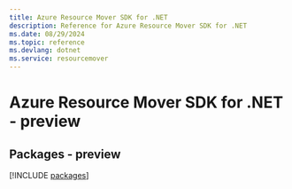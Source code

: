 ```yaml
---
title: Azure Resource Mover SDK for .NET
description: Reference for Azure Resource Mover SDK for .NET
ms.date: 08/29/2024
ms.topic: reference
ms.devlang: dotnet
ms.service: resourcemover
---
```

# Azure Resource Mover SDK for .NET - preview
## Packages - preview
[!INCLUDE [packages](resource-mover-index.md)]